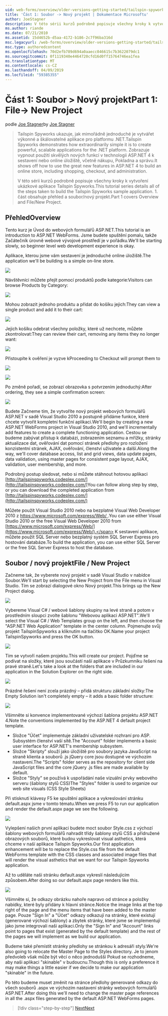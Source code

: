 ```yaml
---
uid: web-forms/overview/older-versions-getting-started/tailspin-spyworks/tailspin-spyworks-part-1
title: 'Část 1: Soubor -> Nový projekt | Dokumentace Microsoftu'
author: JoeStagner
description: V této sérii kurzů podrobně popisuje všechny kroky k vytvoření ukázkové aplikace Tailspin Spyworks. 1. část obsahuje přehled a soubor/nový projekt.
ms.author: riande
ms.date: 07/21/2010
ms.assetid: 15d4652b-d5aa-4172-b186-2c7f96ba316d
msc.legacyurl: /web-forms/overview/older-versions-getting-started/tailspin-spyworks/tailspin-spyworks-part-1
msc.type: authoredcontent
ms.openlocfilehash: 70d2efb789d694a0aaecc046615c7b3622079dc1
ms.sourcegitcommit: 0f1119340e4464720cfd16d0ff15764746ea1fea
ms.translationtype: MT
ms.contentlocale: cs-CZ
ms.lasthandoff: 04/09/2019
ms.locfileid: "59385355"
---
```

# <a name="part-1-file--new-project"></a><span data-ttu-id="51fd2-104">Část 1: Soubor > Nový projekt</span><span class="sxs-lookup"><span data-stu-id="51fd2-104">Part 1: File-> New Project</span></span>

<span data-ttu-id="51fd2-105">podle [Joe Stagner](https://github.com/JoeStagner)</span><span class="sxs-lookup"><span data-stu-id="51fd2-105">by [Joe Stagner](https://github.com/JoeStagner)</span></span>

> <span data-ttu-id="51fd2-106">Tailspin Spyworks ukazuje, jak mimořádně jednoduché je vytvářet výkonné a škálovatelné aplikace pro platformu .NET.</span><span class="sxs-lookup"><span data-stu-id="51fd2-106">Tailspin Spyworks demonstrates how extraordinarily simple it is to create powerful, scalable applications for the .NET platform.</span></span> <span data-ttu-id="51fd2-107">Zobrazuje vypnout použití skvělých nových funkcí v technologii ASP.NET 4 k sestavení nebo online úložiště, včetně nákupu, Pokladna a správu.</span><span class="sxs-lookup"><span data-stu-id="51fd2-107">It shows off how to use the great new features in ASP.NET 4 to build an online store, including shopping, checkout, and administration.</span></span>
> 
> <span data-ttu-id="51fd2-108">V této sérii kurzů podrobně popisuje všechny kroky k vytvoření ukázkové aplikace Tailspin Spyworks.</span><span class="sxs-lookup"><span data-stu-id="51fd2-108">This tutorial series details all of the steps taken to build the Tailspin Spyworks sample application.</span></span> <span data-ttu-id="51fd2-109">1. část obsahuje přehled a soubor/nový projekt.</span><span class="sxs-lookup"><span data-stu-id="51fd2-109">Part 1 covers Overview and File/New Project.</span></span>


## <a id="_Toc260221666"></a>  <span data-ttu-id="51fd2-110">Přehled</span><span class="sxs-lookup"><span data-stu-id="51fd2-110">Overview</span></span>

<span data-ttu-id="51fd2-111">Tento kurz je Úvod do webových formulářů ASP.NET.</span><span class="sxs-lookup"><span data-stu-id="51fd2-111">This tutorial is an introduction to ASP.NET WebForms.</span></span> <span data-ttu-id="51fd2-112">Jsme budete spuštění pomalu, takže Začátečník úrovně webové vývojové prostředí je v pořádku.</span><span class="sxs-lookup"><span data-stu-id="51fd2-112">We'll be starting slowly, so beginner level web development experience is okay.</span></span>

<span data-ttu-id="51fd2-113">Aplikace, kterou jsme vám sestavení je jednoduché online úložiště.</span><span class="sxs-lookup"><span data-stu-id="51fd2-113">The application we'll be building is a simple on-line store.</span></span>

![](tailspin-spyworks-part-1/_static/image1.jpg)


<span data-ttu-id="51fd2-114">Návštěvníci můžete přejít pomocí produktů podle kategorie:</span><span class="sxs-lookup"><span data-stu-id="51fd2-114">Visitors can browse Products by Category:</span></span>

![](tailspin-spyworks-part-1/_static/image2.jpg)

<span data-ttu-id="51fd2-115">Mohou zobrazit jednoho produktu a přidat do košíku jejich:</span><span class="sxs-lookup"><span data-stu-id="51fd2-115">They can view a single product and add it to their cart:</span></span>

![](tailspin-spyworks-part-1/_static/image3.jpg)

<span data-ttu-id="51fd2-116">Jejich košíku odebrat všechny položky, které už nechcete, můžete zkontrolovat:</span><span class="sxs-lookup"><span data-stu-id="51fd2-116">They can review their cart, removing any items they no longer want:</span></span>

![](tailspin-spyworks-part-1/_static/image4.jpg)

<span data-ttu-id="51fd2-117">Přistoupíte k ověření je vyzve k</span><span class="sxs-lookup"><span data-stu-id="51fd2-117">Proceeding to Checkout will prompt them to</span></span>

![](tailspin-spyworks-part-1/_static/image5.jpg)

![](tailspin-spyworks-part-1/_static/image6.jpg)

<span data-ttu-id="51fd2-118">Po změně pořadí, se zobrazí obrazovka s potvrzením jednoduchý:</span><span class="sxs-lookup"><span data-stu-id="51fd2-118">After ordering, they see a simple confirmation screen:</span></span>

![](tailspin-spyworks-part-1/_static/image7.jpg)


<span data-ttu-id="51fd2-119">Budete Začneme tím, že vytvoříte nový projekt webových formulářů ASP.NET v sadě Visual Studio 2010 a postupně přidáme funkce, které chcete vytvořit kompletní funkční aplikaci.</span><span class="sxs-lookup"><span data-stu-id="51fd2-119">We'll begin by creating a new ASP.NET WebForms project in Visual Studio 2010, and we'll incrementally add features to create a complete functioning application.</span></span> <span data-ttu-id="51fd2-120">Cestou se budeme zabývat přístup k databázi, zobrazením seznamu a mřížky, stránky aktualizace dat, ověřování dat pomocí stránek předlohy pro rozložení konzistentní stránek, AJAX, ověřování, členství uživatele a další.</span><span class="sxs-lookup"><span data-stu-id="51fd2-120">Along the way, we'll cover database access, list and grid views, data update pages, data validation, using master pages for consistent page layout, AJAX, validation, user membership, and more.</span></span>

<span data-ttu-id="51fd2-121">Podrobný postup sledovat, nebo si můžete stáhnout hotovou aplikaci [http://tailspinspyworks.codeplex.com/](http://tailspinspyworks.codeplex.com/)</span><span class="sxs-lookup"><span data-stu-id="51fd2-121">You can follow along step by step, or you can download the completed application from [http://tailspinspyworks.codeplex.com/](http://tailspinspyworks.codeplex.com/)</span></span>

<span data-ttu-id="51fd2-122">Můžete použít Visual Studio 2010 nebo na bezplatné Visual Web Developer 2010 z [ https://www.microsoft.com/express/Web/ ](https://www.microsoft.com/express/Web/).</span><span class="sxs-lookup"><span data-stu-id="51fd2-122">You can use either Visual Studio 2010 or the free Visual Web Developer 2010 from [https://www.microsoft.com/express/Web/](https://www.microsoft.com/express/Web/).</span></span> <span data-ttu-id="51fd2-123">K sestavení aplikace, můžete použít SQL Server nebo bezplatný systém SQL Server Express pro hostování databáze.</span><span class="sxs-lookup"><span data-stu-id="51fd2-123">To build the application, you can use either SQL Server or the free SQL Server Express to host the database.</span></span>

## <a id="_Toc260221667"></a>  <span data-ttu-id="51fd2-124">Soubor / nový projekt</span><span class="sxs-lookup"><span data-stu-id="51fd2-124">File / New Project</span></span>

<span data-ttu-id="51fd2-125">Začneme tak, že vyberete nový projekt v sadě Visual Studio v nabídce Soubor.</span><span class="sxs-lookup"><span data-stu-id="51fd2-125">We'll start by selecting the New Project from the File menu in Visual Studio.</span></span> <span data-ttu-id="51fd2-126">Tím se zobrazí dialogové okno Nový projekt.</span><span class="sxs-lookup"><span data-stu-id="51fd2-126">This brings up the New Project dialog.</span></span>

![](tailspin-spyworks-part-1/_static/image8.jpg)

<span data-ttu-id="51fd2-127">Vybereme Visual C# / webové šablony skupiny na levé straně a potom v prostředním sloupci zvolte šablonu "Webovou aplikaci ASP.NET".</span><span class="sxs-lookup"><span data-stu-id="51fd2-127">We'll select the Visual C# / Web Templates group on the left, and then choose the "ASP.NET Web Application" template in the center column.</span></span> <span data-ttu-id="51fd2-128">Pojmenujte svůj projekt TailspinSpyworks a kliknutím na tlačítko OK.</span><span class="sxs-lookup"><span data-stu-id="51fd2-128">Name your project TailspinSpyworks and press the OK button.</span></span>

![](tailspin-spyworks-part-1/_static/image9.jpg)

<span data-ttu-id="51fd2-129">Tím se vytvoří našem projektu.</span><span class="sxs-lookup"><span data-stu-id="51fd2-129">This will create our project.</span></span> <span data-ttu-id="51fd2-130">Pojďme se podívat na složky, které jsou součástí naší aplikace v Průzkumníku řešení na pravé straně.</span><span class="sxs-lookup"><span data-stu-id="51fd2-130">Let's take a look at the folders that are included in our application in the Solution Explorer on the right side.</span></span>

![](tailspin-spyworks-part-1/_static/image10.jpg)

<span data-ttu-id="51fd2-131">Prázdné řešení není zcela prázdný – přidá strukturu základní složky:</span><span class="sxs-lookup"><span data-stu-id="51fd2-131">The Empty Solution isn't completely empty – it adds a basic folder structure:</span></span>

![](tailspin-spyworks-part-1/_static/image1.png)

<span data-ttu-id="51fd2-132">Všimněte si konvence implementované výchozí šablona projektu ASP.NET 4.</span><span class="sxs-lookup"><span data-stu-id="51fd2-132">Note the conventions implemented by the ASP.NET 4 default project template.</span></span>

- <span data-ttu-id="51fd2-133">Složce "Účet" implementuje základní uživatelské rozhraní pro ASP. Subsystém členství vaší sítě.</span><span class="sxs-lookup"><span data-stu-id="51fd2-133">The "Account" folder implements a basic user interface for ASP.NET's membership subsystem.</span></span>
- <span data-ttu-id="51fd2-134">Složce "Skripty" slouží jako úložiště pro soubory jazyka JavaScript na straně klienta a souborů .js jQuery core jsou dostupné ve výchozím nastavení.</span><span class="sxs-lookup"><span data-stu-id="51fd2-134">The "Scripts" folder serves as the repository for client side JavaScript files and the core jQuery .js files are made available by default.</span></span>
- <span data-ttu-id="51fd2-135">Složce "Styly" se používá k uspořádání naše vizuální prvky webového serveru (šablony stylů CSS)</span><span class="sxs-lookup"><span data-stu-id="51fd2-135">The "Styles" folder is used to organize our web site visuals (CSS Style Sheets)</span></span>

<span data-ttu-id="51fd2-136">Při stisknutí klávesy F5 ke spuštění aplikace a vykreslování stránku default.aspx jsme v tomto tématu.</span><span class="sxs-lookup"><span data-stu-id="51fd2-136">When we press F5 to run our application and render the default.aspx page we see the following.</span></span>

![](tailspin-spyworks-part-1/_static/image11.jpg)

<span data-ttu-id="51fd2-137">Vylepšení našich první aplikaci budete moct soubor Style.css z výchozí šablony webových formulářů nahradit třídy šablony stylů CSS a přidružené obrazových souborů, které budou vykreslovat visual asthetics, která chceme v naší aplikace Tailspin Spyworks.</span><span class="sxs-lookup"><span data-stu-id="51fd2-137">Our first application enhancement will be to replace the Style.css file from the default WebForms template with the CSS classes and associated image files that will render the visual asthetics that we want for our Tailspin Spyworks application.</span></span>

<span data-ttu-id="51fd2-138">Až to uděláte naši stránku default.aspx vykreslí následujícím způsobem.</span><span class="sxs-lookup"><span data-stu-id="51fd2-138">After doing so our default.aspx page renders like this.</span></span>

![](tailspin-spyworks-part-1/_static/image12.jpg)

<span data-ttu-id="51fd2-139">Všimněte si, že odkazy obrázku nahoře napravo od stránce a položky nabídky, které byly přidány k hlavní stránce.</span><span class="sxs-lookup"><span data-stu-id="51fd2-139">Notice the image links at the top right of the page and the menu items that have been added to the master page.</span></span> <span data-ttu-id="51fd2-140">Pouze "Sign In" a "Účet" odkazy odkazují na stránky, které existují (generované výchozí šablony) a zbytek stránky, které jsme se implementují jako jsme integrovali naši aplikaci.</span><span class="sxs-lookup"><span data-stu-id="51fd2-140">Only the "Sign In" and "Account" links point to pages that exist (generated by the default template) and the rest of the pages we will implement as we build our application.</span></span>

<span data-ttu-id="51fd2-141">Budeme také přemístit stránky předlohy se stránkou k adresáři styly.</span><span class="sxs-lookup"><span data-stu-id="51fd2-141">We're also going to relocate the Master Page to the Styles directory.</span></span> <span data-ttu-id="51fd2-142">Je to jenom předvoleb však může být věcí o něco jednodušší Pokud se rozhodneme, aby naši aplikaci "skinable" v budoucnu.</span><span class="sxs-lookup"><span data-stu-id="51fd2-142">Though this is only a preference it may make things a little easier if we decide to make our application "skinable" in the future.</span></span>

<span data-ttu-id="51fd2-143">Po této budeme muset změnit na stránce předlohy generované odkazy do všech souborů .aspx ve výchozím nastavení stránky webových formulářů ASP.NET.</span><span class="sxs-lookup"><span data-stu-id="51fd2-143">After doing this we'll need to change the master page references in all the .aspx files generated by the default ASP.NET WebForms pages.</span></span>

> [!div class="step-by-step"]
> [<span data-ttu-id="51fd2-144">Next</span><span class="sxs-lookup"><span data-stu-id="51fd2-144">Next</span></span>](tailspin-spyworks-part-2.md)
